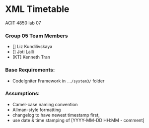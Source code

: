 # XML Timetable
ACIT 4850 lab 07

### Group 05 Team Members

* [] Liz     Kundilivskaya 
* [] Joti    Lalli
* [KT] Kenneth Tran

### Base Requirements:
* CodeIgniter Framework in `../system3/` folder

### Assumptions:
* Camel-case naming convention
* Allman-style formatting
* changelog to have newest timestamp first,
* use date & time stamping of [YYYY-MM-DD HH:MM - comment]